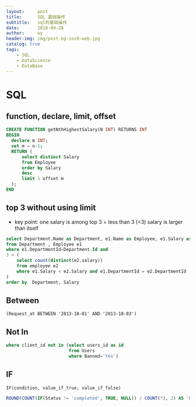 ```yaml
---
layout:     post
title:      SQL 基础操作
subtitle:   sql的基础操作
date:       2018-09-28
author:     wy
header-img: img/post-bg-ios9-web.jpg
catalog: true
tags:
    - SQL
    - DataScience
    - DataBase
---
```

# SQL
## function, declare, limit, offset
``` sql
CREATE FUNCTION getNthHighestSalary(N INT) RETURNS INT
BEGIN
  declare m INT;
  set m = n-1;
  RETURN (
      select distinct Salary 
      from Employee 
      order by Salary 
      desc
      limit 1 offset m 
  );
END
```

## top 3 without using limit
* key point:  one salary is among top 3 = less than 3 (<3) salary is larger than itself
``` sql
select Department.Name as Department, e1.Name as Employee, e1.Salary as Salary
from Department , Employee e1
where e1.DepartmentId=Department.Id and 
3 > (
    select count(distinct(e2.salary))
    from employee e2
    where e1.Salary < e2.Salary and e1.DepartmentId = e2.DepartmentId
)
order by  Department, Salary
```

## Between 
`(Request_at BETWEEN '2013-10-01' AND '2013-10-03')`

## Not In
``` sql
where client_id not in (select users_id as id
                        from Users
                        where Banned='Yes')
```

## IF
`IF(condition, value_if_true, value_if_false)`

``` sql
ROUND(COUNT(IF(Status != 'completed', TRUE, NULL)) / COUNT(*), 2) AS 'Cancellation Rate'
```

